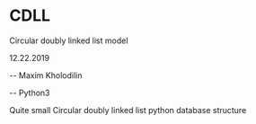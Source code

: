 # CDLL
Circular doubly linked list model

12.22.2019

-- Maxim Kholodilin

-- Python3

Quite small Circular doubly linked list python database structure
